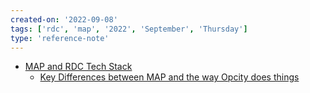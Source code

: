 ```yaml
---
created-on: '2022-09-08'
tags: ['rdc', 'map', '2022', 'September', 'Thursday']
type: 'reference-note'
---
```


- [MAP and RDC Tech Stack](https://www.notion.so/MAP-and-RDC-Tech-Stack-1e49f35e514f4f87ad6e7775fdb58726)
	- [Key Differences between MAP and the way Opcity does things](https://www.notion.so/MAP-and-RDC-Tech-Stack-1e49f35e514f4f87ad6e7775fdb58726#7676dd5785914e5da97234771c7e4aa3)